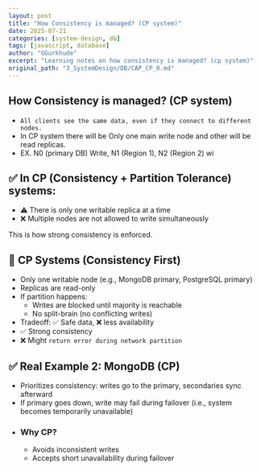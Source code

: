 ```yaml
---
layout: post
title: "How Consistency is managed? (CP system)"
date: 2025-07-21
categories: [system-design, db]
tags: [javascript, database]
author: "GGurkhude"
excerpt: "Learning notes on how consistency is managed? (cp system)"
original_path: "3_SystemDesign/DB/CAP_CP_0.md"
---
```


## How Consistency is managed? (CP system)
- `All clients see the same data, even if they connect to different nodes.`
- In CP system there will be Only one main write node and other will be read replicas.
- EX. N0 (primary DB) Write, N1 (Region 1), N2 (Region 2) wi

## ✅ In CP (Consistency + Partition Tolerance) systems:
- ⚠️ There is only one writable replica at a time
- ❌ Multiple nodes are not allowed to write simultaneously

This is how strong consistency is enforced.

## 🔹 CP Systems (Consistency First)
- Only one writable node (e.g., MongoDB primary, PostgreSQL primary)
- Replicas are read-only
- If partition happens:
  - Writes are blocked until majority is reachable
  - No split-brain (no conflicting writes)
- Tradeoff: ✅ Safe data, ❌ less availability
- ✅ Strong consistency
- ❌ Might `return error during network partition`

## ✅ Real Example 2: MongoDB (CP)
- Prioritizes consistency: writes go to the primary, secondaries sync afterward
- If primary goes down, write may fail during failover (i.e., system becomes temporarily unavailable)
- ### Why CP?
  - Avoids inconsistent writes
  - Accepts short unavailability during failover
